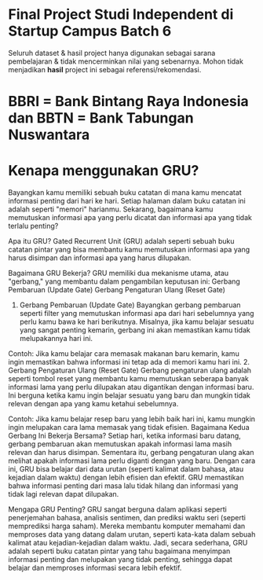 # Final Project Studi Independent di Startup Campus Batch 6
Seluruh dataset & hasil project hanya digunakan sebagai sarana pembelajaran & tidak mencerminkan nilai yang sebenarnya. Mohon tidak menjadikan **hasil** project ini sebagai referensi/rekomendasi.
# BBRI = Bank Bintang Raya Indonesia dan BBTN = Bank Tabungan Nuswantara
# Kenapa menggunakan GRU?
Bayangkan kamu memiliki sebuah buku catatan di mana kamu mencatat informasi penting dari hari ke hari. Setiap halaman dalam buku catatan ini adalah seperti "memori" harianmu. Sekarang, bagaimana kamu memutuskan informasi apa yang perlu dicatat dan informasi apa yang tidak terlalu penting?

Apa itu GRU?
Gated Recurrent Unit (GRU) adalah seperti sebuah buku catatan pintar yang bisa membantu kamu memutuskan informasi apa yang harus disimpan dan informasi apa yang harus dilupakan.

Bagaimana GRU Bekerja?
GRU memiliki dua mekanisme utama, atau "gerbang," yang membantu dalam pengambilan keputusan ini:
Gerbang Pembaruan (Update Gate)
Gerbang Pengaturan Ulang (Reset Gate)
1. Gerbang Pembaruan (Update Gate)
Bayangkan gerbang pembaruan seperti filter yang memutuskan informasi apa dari hari sebelumnya yang perlu kamu bawa ke hari berikutnya. Misalnya, jika kamu belajar sesuatu yang sangat penting kemarin, gerbang ini akan memastikan kamu tidak melupakannya hari ini.

Contoh: Jika kamu belajar cara memasak makanan baru kemarin, kamu ingin memastikan bahwa informasi ini tetap ada di memori kamu hari ini.
2. Gerbang Pengaturan Ulang (Reset Gate)
Gerbang pengaturan ulang adalah seperti tombol reset yang membantu kamu memutuskan seberapa banyak informasi lama yang perlu dilupakan atau digantikan dengan informasi baru. Ini berguna ketika kamu ingin belajar sesuatu yang baru dan mungkin tidak relevan dengan apa yang kamu ketahui sebelumnya.

Contoh: Jika kamu belajar resep baru yang lebih baik hari ini, kamu mungkin ingin melupakan cara lama memasak yang tidak efisien.
Bagaimana Kedua Gerbang Ini Bekerja Bersama?
Setiap hari, ketika informasi baru datang, gerbang pembaruan akan memutuskan apakah informasi lama masih relevan dan harus disimpan. Sementara itu, gerbang pengaturan ulang akan melihat apakah informasi lama perlu diganti dengan yang baru.
Dengan cara ini, GRU bisa belajar dari data urutan (seperti kalimat dalam bahasa, atau kejadian dalam waktu) dengan lebih efisien dan efektif. GRU memastikan bahwa informasi penting dari masa lalu tidak hilang dan informasi yang tidak lagi relevan dapat dilupakan.

Mengapa GRU Penting?
GRU sangat berguna dalam aplikasi seperti penerjemahan bahasa, analisis sentimen, dan prediksi waktu seri (seperti memprediksi harga saham). Mereka membantu komputer memahami dan memproses data yang datang dalam urutan, seperti kata-kata dalam sebuah kalimat atau kejadian-kejadian dalam waktu.
Jadi, secara sederhana, GRU adalah seperti buku catatan pintar yang tahu bagaimana menyimpan informasi penting dan melupakan yang tidak penting, sehingga dapat belajar dan memproses informasi secara lebih efektif.
